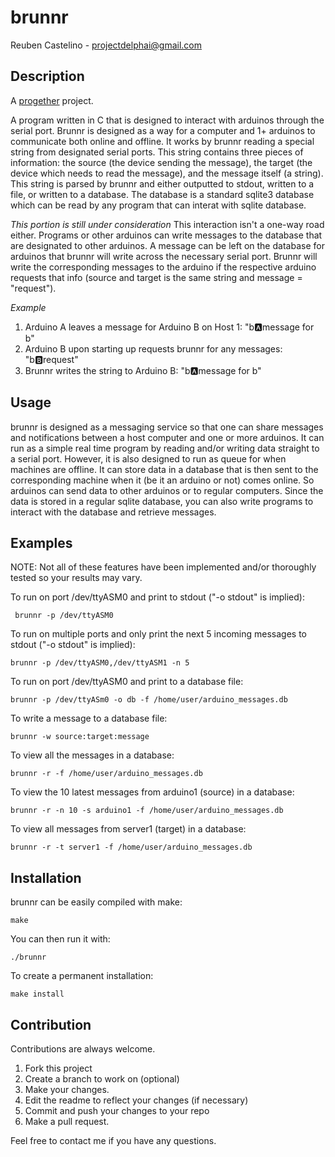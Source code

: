 brunnr
===============
Reuben Castelino - projectdelphai@gmail.com

Description
-------------
A [progether](http://reddit.com/r/progether) project.

A program written in C that is designed to interact with arduinos through the serial port. Brunnr is designed as a way for a computer and 1+ arduinos to communicate both online and offline. It works by brunnr reading a special string from designated serial ports. This string contains three pieces of information: the source (the device sending the message), the target (the device which needs to read the message), and the message itself (a string). This string is parsed by brunnr and either outputted to stdout, written to a file, or written to a database. The database is a standard sqlite3 database which can be read by any program that can interat with sqlite database. 

*This portion is still under consideration*
This interaction isn't a one-way road either. Programs or other arduinos can write messages to the database that are designated to other arduinos. A message can be left on the database for arduinos that brunnr will write across the necessary serial port. Brunnr will write the corresponding messages to the arduino if the respective arduino requests that info (source and target is the same string and message = "request").

*Example*
 1. Arduino A leaves a message for Arduino B on Host 1: "b:a:message for b"
 1. Arduino B upon starting up requests brunnr for any messages: "b:b:request"
 1. Brunnr writes the string to Arduino B: "b:a:message for b"

Usage
-------------
brunnr is designed as a messaging service so that one can share messages and notifications between a host computer and one or more arduinos. It can run as a simple real time program by reading and/or writing data straight to a serial port. However, it is also designed to run as queue for when machines are offline. It can store data in a database that is then sent to the corresponding machine when it (be it an arduino or not) comes online. So arduinos can send data to other arduinos or to regular computers. Since the data is stored in a regular sqlite database, you can also write programs to interact with the database and retrieve messages.

Examples
-------------
NOTE: Not all of these features have been implemented and/or thoroughly tested so your results may vary.

To run on port /dev/ttyASM0 and print to stdout ("-o stdout" is implied):

     brunnr -p /dev/ttyASM0

To run on multiple ports and only print the next 5 incoming messages to stdout ("-o stdout" is implied):

    brunnr -p /dev/ttyASM0,/dev/ttyASM1 -n 5

To run on port /dev/ttyASM0 and print to a database file:

    brunnr -p /dev/ttyASm0 -o db -f /home/user/arduino_messages.db

To write a message to a database file:

    brunnr -w source:target:message

To view all the messages in a database:

    brunnr -r -f /home/user/arduino_messages.db

To view the 10 latest messages from arduino1 (source) in a database:

    brunnr -r -n 10 -s arduino1 -f /home/user/arduino_messages.db

To view all messages from server1 (target) in a database:

    brunnr -r -t server1 -f /home/user/arduino_messages.db

Installation
-------------
brunnr can be easily compiled with make:

    make

You can then run it with:

    ./brunnr

To create a permanent installation:

    make install

Contribution
------------
Contributions are always welcome. 

 1. Fork this project
 1. Create a branch to work on (optional)
 1. Make your changes.
 1. Edit the readme to reflect your changes (if necessary)
 1. Commit and push your changes to your repo
 1. Make a pull request.

Feel free to contact me if you have any questions.
